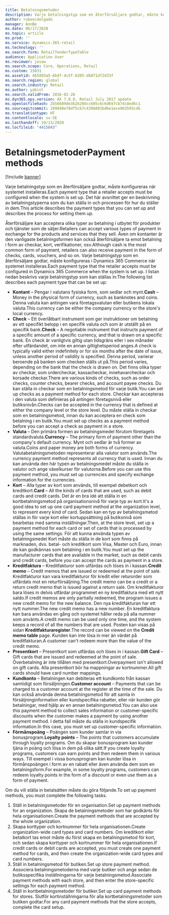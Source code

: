 ```yaml
---
title: Betalningsmetoder
description: Varje betalningstyp som en återförsäljare godtar, måste konfigureras när systemet installeras. Det här avsnittet ger en beskrivning av betalningstyperna som du kan ställa in och processen för hur du ställer in dem.
author: rubencdelgado
manager: AnnBe
ms.date: 06/17/2020
ms.topic: article
ms.prod: ''
ms.service: dynamics-365-retail
ms.technology: ''
ms.search.form: RetailTenderTypeTable
audience: Application User
ms.reviewer: josaw
ms.search.scope: Core, Operations, Retail
ms.custom: 15831
ms.assetid: 465893a5-6b4f-4c5f-b305-db071df2d33f
ms.search.region: global
ms.search.industry: Retail
ms.author: yabinl
ms.search.validFrom: 2016-02-28
ms.dyn365.ops.version: AX 7.0.0, Retail July 2017 update
ms.openlocfilehash: 2b56609de3b2620dcc605c6c6d697cb74c8ed6c1
ms.sourcegitcommit: 199848e78df5cb7c439b001bdbe1ece963593cdb
ms.translationtype: HT
ms.contentlocale: sv-SE
ms.lasthandoff: 10/13/2020
ms.locfileid: "4415843"
---
```

# <a name="payment-methods"></a><span data-ttu-id="cf226-104">Betalningsmetoder</span><span class="sxs-lookup"><span data-stu-id="cf226-104">Payment methods</span></span>

[!include [banner](includes/banner.md)]

<span data-ttu-id="cf226-105">Varje betalningstyp som en återförsäljare godtar, måste konfigureras när systemet installeras.</span><span class="sxs-lookup"><span data-stu-id="cf226-105">Each payment type that a retailer accepts must be configured when the system is set up.</span></span> <span data-ttu-id="cf226-106">Det här avsnittet ger en beskrivning av betalningstyperna som du kan ställa in och processen för hur du ställer in dem.</span><span class="sxs-lookup"><span data-stu-id="cf226-106">This article describes the payment types that you can set up and describes the process for setting them up.</span></span>

<span data-ttu-id="cf226-107">Återförsäljare kan acceptera olika typer av betalning i utbytet för produkter och tjänster som de säljer.</span><span class="sxs-lookup"><span data-stu-id="cf226-107">Retailers can accept various types of payment in exchange for the products and services that they sell.</span></span> <span data-ttu-id="cf226-108">Även om kontanter är den vanligaste betalningsformen kan också återförsäljare ta emot betalning i form av checkar, kort, verifikationer, osv.</span><span class="sxs-lookup"><span data-stu-id="cf226-108">Although cash is the most common form of payment, retailers can also receive payment in the form of checks, cards, vouchers, and so on.</span></span> <span data-ttu-id="cf226-109">Varje betalningstyp som en återförsäljare godtar, måste konfigureras i Dynamics 365 Commerce när systemet installeras.</span><span class="sxs-lookup"><span data-stu-id="cf226-109">Each payment type that the retailer accepts must be configured in Dynamics 365 Commerce when the system is set up.</span></span> <span data-ttu-id="cf226-110">I listan nedan beskrivs varje betalningstyp som kan ställas in:</span><span class="sxs-lookup"><span data-stu-id="cf226-110">The following list describes each payment type that can be set up:</span></span>

- <span data-ttu-id="cf226-111">**Kontant** – Pengar i valutans fysiska form, som sedlar och mynt.</span><span class="sxs-lookup"><span data-stu-id="cf226-111">**Cash** – Money in the physical form of currency, such as banknotes and coins.</span></span> <span data-ttu-id="cf226-112">Denna valuta kan antingen vara företagsvalutan eller butikens lokala valuta.</span><span class="sxs-lookup"><span data-stu-id="cf226-112">This currency can be either the company currency or the store's local currency.</span></span>
- <span data-ttu-id="cf226-113">**Check** – Ett överlåtbart instrument som ger instruktioner om betalning av ett specifikt belopp i en specifik valuta och som är utställt på en specifik bank.</span><span class="sxs-lookup"><span data-stu-id="cf226-113">**Check** – A negotiable instrument that instructs payment of a specific amount of a specific currency, and that is drawn on a specific bank.</span></span> <span data-ttu-id="cf226-114">En check är vanligtvis giltig utan tidsgräns eller i sex månader efter utfärdandet, om inte en annan giltighetsperiod anges.</span><span class="sxs-lookup"><span data-stu-id="cf226-114">A check is typically valid either indefinitely or for six months after the date of issue, unless another period of validity is specified.</span></span> <span data-ttu-id="cf226-115">Denna period, varierar beroende på banken som checken ställs ut på.</span><span class="sxs-lookup"><span data-stu-id="cf226-115">This period varies, depending on the bank that the check is drawn on.</span></span> <span data-ttu-id="cf226-116">Det finns olika typer av checkar, som ordercheckar, kassacheckar, innehavarcheckar och korsade checkar.</span><span class="sxs-lookup"><span data-stu-id="cf226-116">There are various kinds of checks, such as order checks, counter checks, bearer checks, and account payee checks.</span></span> <span data-ttu-id="cf226-117">Du kan ställa in checkar som en betalningsmetod för varje butik.</span><span class="sxs-lookup"><span data-stu-id="cf226-117">You can set up checks as a payment method for each store.</span></span> <span data-ttu-id="cf226-118">Checkar kan accepteras i den valuta som definieras på antingen företagsnivå eller butiksnivån.</span><span class="sxs-lookup"><span data-stu-id="cf226-118">Checks can be accepted in the currency that is defined at either the company level or the store level.</span></span> <span data-ttu-id="cf226-119">Du måste ställa in checkar som en betalningsmetod, innan du kan acceptera en check som betalning i en butik.</span><span class="sxs-lookup"><span data-stu-id="cf226-119">You must set up checks as a payment method before you can accept a check as payment in a store.</span></span>
- <span data-ttu-id="cf226-120">**Valuta** – Den primära formen av betalningsmedel förutom företagets standardvaluta.</span><span class="sxs-lookup"><span data-stu-id="cf226-120">**Currency** – The primary form of payment other than the company's default currency.</span></span> <span data-ttu-id="cf226-121">Mynt och sedlar är två former av valuta.</span><span class="sxs-lookup"><span data-stu-id="cf226-121">Coins and paper money are both forms of currency.</span></span> <span data-ttu-id="cf226-122">Valutabetalningsmetoden representerar alla valutor som används.</span><span class="sxs-lookup"><span data-stu-id="cf226-122">The currency payment method represents all currency that is used.</span></span> <span data-ttu-id="cf226-123">Innan du kan använda den här typen av betalningsmedel måste du ställa in valutor och ange växelkurser för valutorna.</span><span class="sxs-lookup"><span data-stu-id="cf226-123">Before you can use this payment method, you must set up currencies and specify exchange information for the currencies.</span></span>
- <span data-ttu-id="cf226-124">**Kort** – Alla typer av kort som används, till exempel debetkort och kreditkort.</span><span class="sxs-lookup"><span data-stu-id="cf226-124">**Card** – All the kinds of cards that are used, such as debit cards and credit cards.</span></span> <span data-ttu-id="cf226-125">Det är en bra idé att ställa in en kortbetalningsmetod på organisationsnivå för varje typ av kort.</span><span class="sxs-lookup"><span data-stu-id="cf226-125">It's a good idea to set up one card payment method at the organization level, to represent every kind of card.</span></span> <span data-ttu-id="cf226-126">Sedan kan en typ av betalningsmetod ställas in för varje kort eller kortuppsättning på butiksnivå som bearbetas med samma inställningar.</span><span class="sxs-lookup"><span data-stu-id="cf226-126">Then, at the store level, set up a payment method for each card or set of cards that is processed by using the same settings.</span></span> <span data-ttu-id="cf226-127">För att kunna använda typen av betalningsmedel Kort måste du ställa in de kort som finns på marknaden, dvs. betal- och kreditkort som Visa, Master och Euro, innan de kan godkännas som betalning i en butik.</span><span class="sxs-lookup"><span data-stu-id="cf226-127">You must set up the manufacturer cards that are available in the market, such as debit cards and credit cards, before you can accept the cards as payment in a store.</span></span>
- <span data-ttu-id="cf226-128">**Kreditfaktura** – Kreditfakturor som utfärdas och löses in i kassan.</span><span class="sxs-lookup"><span data-stu-id="cf226-128">**Credit memo** – Credit memos that are issued or redeemed at the point of sale.</span></span> <span data-ttu-id="cf226-129">Kreditfakturor kan vara kreditfakturor för kredit eller returorder som utfärdats mot en returförsäljning.</span><span class="sxs-lookup"><span data-stu-id="cf226-129">The credit memo can be a credit or a return credit memo that is issued against a return sale.</span></span> <span data-ttu-id="cf226-130">Om kreditfakturor bara löses in delvis utfärdar programmet en ny kreditfaktura med ett nytt saldo.</span><span class="sxs-lookup"><span data-stu-id="cf226-130">If credit memos are only partially redeemed, the program issues a new credit memo for the new balance.</span></span> <span data-ttu-id="cf226-131">Den nya kreditfakturan har ett nytt nummer.</span><span class="sxs-lookup"><span data-stu-id="cf226-131">The new credit memo has a new number.</span></span> <span data-ttu-id="cf226-132">En kreditfaktura kan bara användas en gång och systemet håller reda på alla nummer som använts.</span><span class="sxs-lookup"><span data-stu-id="cf226-132">A credit memo can be used only one time, and the system keeps a record of all the numbers that are used.</span></span> <span data-ttu-id="cf226-133">Posten kan visas på sidan **Kreditfakturaregister**.</span><span class="sxs-lookup"><span data-stu-id="cf226-133">The record can be viewed on the **Credit memo table** page.</span></span> <span data-ttu-id="cf226-134">Kunden kan inte lösa in mer än värdet på kreditfakturan.</span><span class="sxs-lookup"><span data-stu-id="cf226-134">A customer can't redeem more than the value of the credit memo.</span></span>
- <span data-ttu-id="cf226-135">**Presentkort** – Presentkort som utfärdas och löses in i kassan.</span><span class="sxs-lookup"><span data-stu-id="cf226-135">**Gift Card** – Gift cards that are issued and redeemed at the point of sale.</span></span> <span data-ttu-id="cf226-136">Överbetalning är inte tillåten med presentkort.</span><span class="sxs-lookup"><span data-stu-id="cf226-136">Overpayment isn't allowed on gift cards.</span></span> <span data-ttu-id="cf226-137">Alla presentkort bör ha mappningar av kortnummer.</span><span class="sxs-lookup"><span data-stu-id="cf226-137">All gift cards should have card number mappings.</span></span> 
- <span data-ttu-id="cf226-138">**Kundkonto** – Betalningen kan debiteras ett kundkonto från kassan samtidigt som försäljningen.</span><span class="sxs-lookup"><span data-stu-id="cf226-138">**Customer account** – Payments that can be charged to a customer account at the register at the time of the sale.</span></span> <span data-ttu-id="cf226-139">Du kan också använda denna betalningsmetod för att samla in försäljninginformation eller kundspecifika rabatter, eller när kunden gör betalningar, med hjälp av en annan betalningsmetod.</span><span class="sxs-lookup"><span data-stu-id="cf226-139">You can also use this payment method to collect sales information or customer-specific discounts when the customer makes a payment by using another payment method.</span></span> <span data-ttu-id="cf226-140">I detta fall måste du ställa in kundspecifik information.</span><span class="sxs-lookup"><span data-stu-id="cf226-140">In this case, you must set up customer-specific information.</span></span>
- <span data-ttu-id="cf226-141">**Förmånspoäng** – Poängen som kunder samlar in via bonusprogram.</span><span class="sxs-lookup"><span data-stu-id="cf226-141">**Loyalty points** – The points that customers accumulate through loyalty programs.</span></span> <span data-ttu-id="cf226-142">Om du skapar bonusprogram kan kunder tjäna in poäng och lösa in dem på olika sätt.</span><span class="sxs-lookup"><span data-stu-id="cf226-142">If you create loyalty programs, customers can earn points and then redeem them in various ways.</span></span> <span data-ttu-id="cf226-143">Till exempel i vissa bonusprogram kan kunder lösa in förmånspoängen i form av en rabatt eller även använda dem som en betalningsform.</span><span class="sxs-lookup"><span data-stu-id="cf226-143">For example, in some loyalty programs, customers can redeem loyalty points in the form of a discount or even use them as a form of payment.</span></span>

<span data-ttu-id="cf226-144">Om du vill ställa in betalsätten måste du göra följande.</span><span class="sxs-lookup"><span data-stu-id="cf226-144">To set up payment methods, you must complete the following tasks.</span></span>

1. <span data-ttu-id="cf226-145">Ställ in betalningsmetoder för en organisation.</span><span class="sxs-lookup"><span data-stu-id="cf226-145">Set up payment methods for an organization.</span></span> <span data-ttu-id="cf226-146">Skapa de betalningsmetoder som har godkänts för hela organisationen.</span><span class="sxs-lookup"><span data-stu-id="cf226-146">Create the payment methods that are accepted by the whole organization.</span></span>
2. <span data-ttu-id="cf226-147">Skapa korttyper och kortnummer för hela organisationen.</span><span class="sxs-lookup"><span data-stu-id="cf226-147">Create organization-wide card types and card numbers.</span></span> <span data-ttu-id="cf226-148">Om kreditkort eller betalkort tas emot måste du först skapa en betalningsmetod för kort, och sedan skapa korttyper och kortnummer för hela organisationen.</span><span class="sxs-lookup"><span data-stu-id="cf226-148">If credit cards or debit cards are accepted, you must create one payment method for cards, and then create the organization-wide card types and card numbers.</span></span>
3. <span data-ttu-id="cf226-149">Ställ in betalningsmetod för butiken.</span><span class="sxs-lookup"><span data-stu-id="cf226-149">Set up store payment method.</span></span> <span data-ttu-id="cf226-150">Associera betalningsmetoderna med varje butiker och ange sedan de butiksspecifika inställningarna för varje betalningsmetod.</span><span class="sxs-lookup"><span data-stu-id="cf226-150">Associate payment methods with each store, and then enter the store-specific settings for each payment method.</span></span>
4. <span data-ttu-id="cf226-151">Ställ in kortbetalningsmetoder för butiker.</span><span class="sxs-lookup"><span data-stu-id="cf226-151">Set up card payment methods for stores.</span></span> <span data-ttu-id="cf226-152">Slutför kortinställningarna för alla kortbetalningsmetoder som butiken godtar.</span><span class="sxs-lookup"><span data-stu-id="cf226-152">For any card payment methods that the store accepts, complete the card setup.</span></span>
